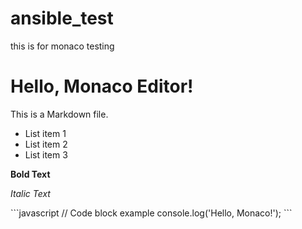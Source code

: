 # ansible_test
this is for monaco testing


# Hello, Monaco Editor!

This is a Markdown file.

- List item 1
- List item 2
- List item 3

**Bold Text**

*Italic Text*

\`\`\`javascript
// Code block example
console.log('Hello, Monaco!');
\`\`\`
